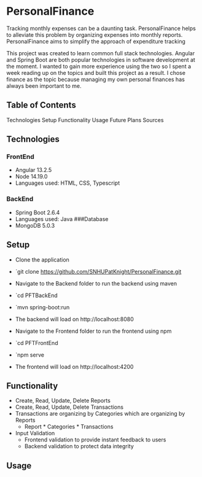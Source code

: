 # PersonalFinance
Tracking monthly expenses can be a daunting task. PersonalFinance helps to alleviate this problem by organizing  expenses into monthly reports. PersonalFinance aims to simplify the approach of expenditure tracking

This project was created to learn common full stack technologies. Angular and Spring Boot are both popular technologies in software development at the moment. I wanted to gain more experience using the two so I spent a week reading up on the topics and built this project as a result. I chose finance as the topic because managing my own personal finances has always been important to me. 

## Table of Contents
Technologies
Setup
Functionality
Usage
Future Plans
Sources

## Technologies
### FrontEnd
* Angular 13.2.5
* Node 14.19.0
* Languages used: HTML, CSS, Typescript
### BackEnd
* Spring Boot 2.6.4
* Languages used: Java
###Database
* MongoDB 5.0.3

## Setup

* Clone the application
* `git clone https://github.com/SNHUPatKnight/PersonalFinance.git

* Navigate to the Backend folder to run the backend using maven
* `cd PFTBackEnd
* `mvn spring-boot:run
* The backend will load on http://localhost:8080

* Navigate to the Frontend folder to run the frontend using npm
* `cd PFTFrontEnd
* `npm serve
* The frontend will load on http://localhost:4200

## Functionality
* Create, Read, Update, Delete Reports
* Create, Read, Update, Delete Transactions
* Transactions are organizing  by Categories which are organizing  by Reports
     * Report
              * Categories
                           * Transactions
* Input Validation
     * Frontend validation to provide instant feedback to users
     * Backend validation to protect data integrity

## Usage 
